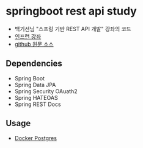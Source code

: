 # springboot rest api study
- 백기선님 "스프링 기반 REST API 개발" 강좌의 코드
- [인프런 강좌](https://www.inflearn.com/course/spring_rest-api/dashboard)
- [github 원문 소스](https://github.com/keesun/study/tree/master/rest-api-with-spring)

## Dependencies
- Spring Boot
- Spring Data JPA
- Spring Security OAuath2
- Spring HATEOAS
- Spring REST Docs

## Usage
- [Docker Postgres](./SCRIPTS.md)